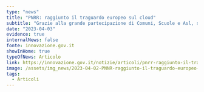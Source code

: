 ```yaml
---
type: "news"
title: "PNRR: raggiunto il traguardo europeo sul cloud"
subtitle: "Grazie alla grande partecipazione di Comuni, Scuole e Asl, sono oltre 14mila le amministrazioni che hanno aderito”"
date: "2023-04-03"
evidence: true
internalNews: false
fonte: innovazione.gov.it
showInHome: true
typeOfNews: Articolo
link: https://innovazione.gov.it/notizie/articoli/pnrr-raggiunto-il-traguardo-europeo-sul-cloud/
image: /assets/img_news/2023-04-02-PNNR-raggiunto-il-traguardo-europeo-sul-cloud.png
tags:
  - Articoli
---
```


